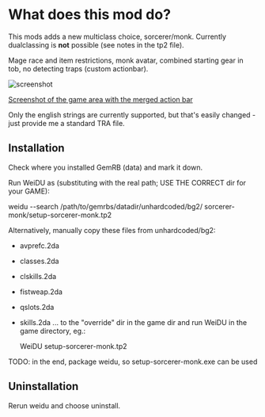What does this mod do?
======================

This mods adds a new multiclass choice, sorcerer/monk. Currently dualclassing is **not** possible (see notes in the tp2 file).

Mage race and item restrictions, monk avatar, combined starting gear in tob, no detecting traps (custom actionbar).

![screenshot](http://lynxlynx.info/bugs/sorcerer_monk.jpg)

[Screenshot of the game area with the merged action bar](http://lynxlynx.info/bugs/sorcerer_monk2.jpg)

Only the english strings are currently supported, but that's easily changed - just provide me a standard TRA file.

Installation
------------
Check where you installed GemRB (data) and mark it down.

Run WeiDU as (substituting with the real path; USE THE CORRECT dir for your GAME):

   weidu --search /path/to/gemrbs/datadir/unhardcoded/bg2/ sorcerer-monk/setup-sorcerer-monk.tp2

Alternatively, manually copy these files from unhardcoded/bg2:
  - avprefc.2da
  - classes.2da
  - clskills.2da
  - fistweap.2da
  - qslots.2da
  - skills.2da
... to the "override" dir in the game dir and run WeiDU in the game directory, eg.:

    WeiDU setup-sorcerer-monk.tp2

TODO: in the end, package weidu, so setup-sorcerer-monk.exe can be used

Uninstallation
--------------
Rerun weidu and choose uninstall.

